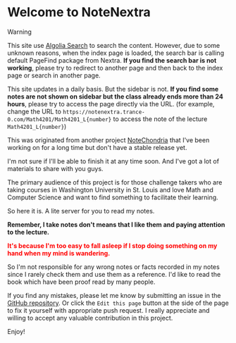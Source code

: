# Welcome to NoteNextra

> [!WARNING]
>
> This site use [Algolia Search](https://www.algolia.com/) to search the content. However, due to some unknown reasons, when the index page is loaded, the search bar is calling default PageFind package from Nextra. **If you find the search bar is not working**, please try to redirect to another page and then back to the index page or search in another page.
>
> This site updates in a daily basis. But the sidebar is not. **If you find some notes are not shown on sidebar but the class already ends more than 24 hours**, please try to access the page directly via the URL. (for example, change the URL to `https://notenextra.trance-0.com/Math4201/Math4201_L{number}` to access the note of the lecture `Math4201_L{number}`)
 
This was originated from another project [NoteChondria](https://github.com/Trance-0/Notechondria) that I've been working on for a long time but don't have a stable release yet.

I'm not sure if I'll be able to finish it at any time soon. And I've got a lot of materials to share with you guys.

The primary audience of this project is for those challenge takers who are taking courses in Washington University in St. Louis and love Math and Computer Science and want to find something to facilitate their learning.

So here it is. A lite server for you to read my notes.

**Remember, I take notes don't means that I like them and paying attention to the lecture.**

<p style="color: red; font-weight: bold">It's because I'm too easy to fall asleep if I stop doing something on my hand when my mind is wandering.</p>

So I'm not responsible for any wrong notes or facts recorded in my notes since I rarely check them and use them as a reference. I'd like to read the book which have been proof read by many people.

If you find any mistakes, please let me know by submitting an issue in the [GitHub repository](https://github.com/Trance-0/NoteNextra). Or click the `Edit this page` button at the side of the page to fix it yourself with appropriate push request. I really appreciate and willing to accept any valuable contribution in this project.

Enjoy!